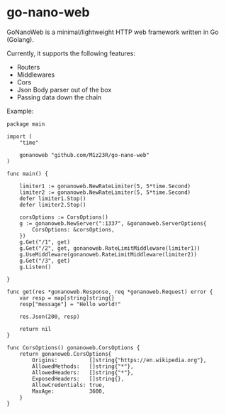 # go-nano-web

GoNanoWeb is a minimal/lightweight HTTP web framework written in Go (Golang).

Currently, it supports the following features:

- Routers
- Middlewares
- Cors
- Json Body parser out of the box
- Passing data down the chain

Example:

```
package main

import (
	"time"

	gonanoweb "github.com/M1z23R/go-nano-web"
)

func main() {

	limiter1 := gonanoweb.NewRateLimiter(5, 5*time.Second)
	limiter2 := gonanoweb.NewRateLimiter(5, 5*time.Second)
	defer limiter1.Stop()
	defer limiter2.Stop()

	corsOptions := CorsOptions()
	g := gonanoweb.NewServer(":1337", &gonanoweb.ServerOptions{
		CorsOptions: &corsOptions,
	})
	g.Get("/1", get)
	g.Get("/2", get, gonanoweb.RateLimitMiddleware(limiter1))
	g.UseMiddleware(gonanoweb.RateLimitMiddleware(limiter2))
	g.Get("/3", get)
	g.Listen()

}

func get(res *gonanoweb.Response, req *gonanoweb.Request) error {
	var resp = map[string]string{}
	resp["message"] = "Hello world!"

	res.Json(200, resp)

	return nil
}

func CorsOptions() gonanoweb.CorsOptions {
	return gonanoweb.CorsOptions{
		Origins:          []string{"https://en.wikipedia.org"},
		AllowedMethods:   []string{"*"},
		AllowedHeaders:   []string{"*"},
		ExposedHeaders:   []string{},
		AllowCredentials: true,
		MaxAge:           3600,
	}
}
```
